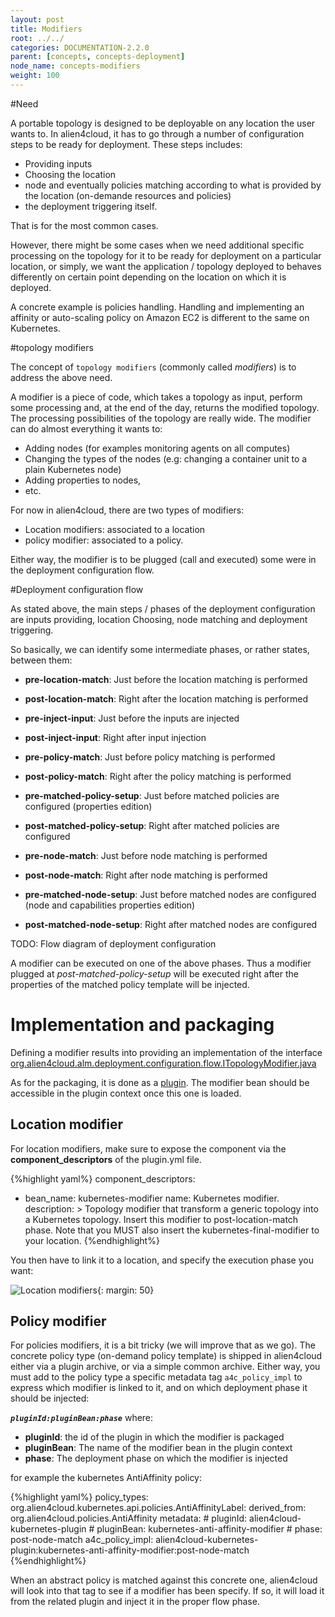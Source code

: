 ```yaml
---
layout: post
title: Modifiers
root: ../../
categories: DOCUMENTATION-2.2.0
parent: [concepts, concepts-deployment]
node_name: concepts-modifiers
weight: 100
---
```



#Need

A portable topology is designed to be deployable on any location the user wants to. In alien4cloud, it has to go through a number of configuration steps to be ready for deployment. These steps includes:

* Providing inputs
* Choosing the location
* node and eventually policies matching according to what is provided by the location (on-demande resources and policies)
* the deployment triggering itself.

That is for the most common cases.

However, there might be some cases when we need additional specific processing on the topology for it to be ready for deployment on a particular location, or simply, we want the application / topology deployed to behaves differently on certain point depending on the location on which it is deployed.

A concrete example is policies handling. Handling and implementing an affinity or auto-scaling policy on Amazon EC2 is different to the same on Kubernetes.

#topology modifiers

The concept of `topology modifiers` (commonly called _modifiers_) is to address the above need.

A modifier is a piece of code, which takes a topology as input, perform some processing and, at the end of the day, returns the modified topology.
The processing possibilities of the topology are really wide. The modifier can do almost everything it wants to:

* Adding nodes (for examples monitoring agents on all computes)
* Changing the types of the nodes (e.g: changing a container unit to a plain Kubernetes node)
* Adding properties to nodes,
* etc.

For now in alien4cloud, there are two types of modifiers:

* Location modifiers: associated to a location
* policy modifier: associated to a policy.

Either way, the modifier is to be plugged (call and executed) some were in the deployment configuration flow.

#Deployment configuration flow

As stated above, the main steps / phases of the deployment configuration are inputs providing, location Choosing, node matching and deployment triggering.

So basically, we can identify some intermediate phases, or rather states, between them:

* __pre-location-match__: Just before the location matching is performed

* __post-location-match__: Right after the location matching is performed

* __pre-inject-input__: Just before the inputs are injected

* __post-inject-input__: Right after input injection

* __pre-policy-match__: Just before policy matching is performed

* __post-policy-match__: Right after the policy matching is performed

* __pre-matched-policy-setup__: Just before matched policies are configured (properties edition)

* __post-matched-policy-setup__: Right after matched policies are configured

* __pre-node-match__: Just before node matching is performed

* __post-node-match__: Right after node matching is performed

* __pre-matched-node-setup__: Just before matched nodes are configured (node and capabilities properties edition)

* __post-matched-node-setup__: Right after matched nodes are configured


TODO: Flow diagram of deployment configuration


A modifier can be executed on one of the above phases. Thus a modifier plugged at _post-matched-policy-setup_ will be executed right after the properties of the matched policy template will be injected.

# Implementation and packaging

Defining a modifier results into providing an implementation of the interface [org.alien4cloud.alm.deployment.configuration.flow.ITopologyModifier.java](https://github.com/alien4cloud/alien4cloud/blob/2.2.0-RC1/alien4cloud-core/src/main/java/org/alien4cloud/alm/deployment/configuration/flow/ITopologyModifier.java)

As for the packaging, it is done as a [plugin](/#/developer_guide/plugin.html).
The modifier bean should be accessible in the plugin context once this one is loaded.

## Location modifier
For location modifiers, make sure to expose the component via the __component_descriptors__ of the plugin.yml file.

{%highlight yaml%}
component_descriptors:
  - bean_name: kubernetes-modifier
    name: Kubernetes modifier.
    description: >
      Topology modifier that transform a generic topology into a Kubernetes topology.
      Insert this modifier to post-location-match phase. Note that you MUST also insert the kubernetes-final-modifier to your location.
{%endhighlight%}

You then have to link it to a location, and specify the execution phase you want:

![Location modifiers](../../images/kubernetes_walkthrough/location_modifiers.png){: margin: 50}

## Policy modifier
For policies modifiers, it is a bit tricky (we will improve that as we go).
The concrete policy type (on-demand policy template) is shipped in alien4cloud either via a plugin archive, or via a simple common archive. Either way, you must add to the policy type a specific metadata tag `a4c_policy_impl` to express which modifier is linked to it, and on which deployment phase it should be injected:

___`pluginId:pluginBean:phase`___ where:

* __pluginId__: the id of the plugin in which the modifier is packaged
* __pluginBean__: The name of the modifier bean in the plugin context
* __phase__: The deployment phase on which the modifier is injected

for example the kubernetes AntiAffinity policy:

{%highlight yaml%}
policy_types:
  org.alien4cloud.kubernetes.api.policies.AntiAffinityLabel:
    derived_from: org.alien4cloud.policies.AntiAffinity
    metadata:
      # pluginId: alien4cloud-kubernetes-plugin
      # pluginBean: kubernetes-anti-affinity-modifier
      # phase: post-node-match
      a4c_policy_impl: alien4cloud-kubernetes-plugin:kubernetes-anti-affinity-modifier:post-node-match
{%endhighlight%}

When an abstract policy is matched against this concrete one, alien4cloud will look into that tag to see if a modifier has been specify. If so, it will load it from the related plugin and inject it in the proper flow phase.
